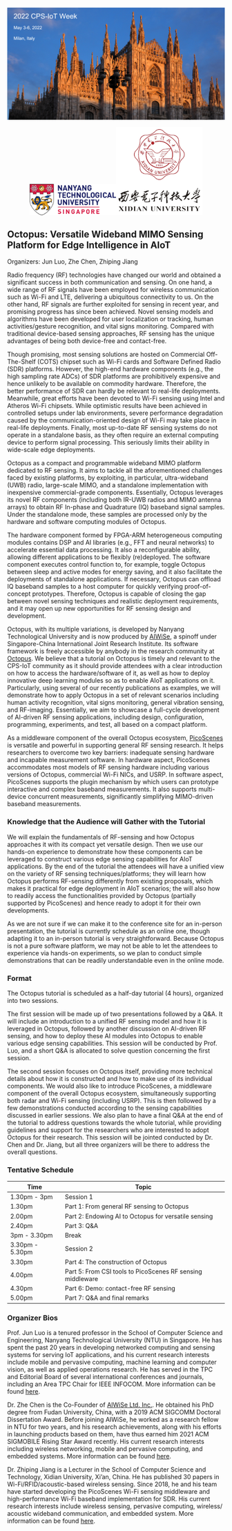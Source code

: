 ![avatar](./534261636005586_.pic_hd.jpg)

<!-- ![avatar](./533421635997874_.pic.jpg)![avatar](./533431635997879_.pic.jpg)  -->
<center class="half">
<img src="./533421635997874_.pic.jpg" width="200"/><img src="./533431635997879_.pic.jpg" width="200"/> 
</center>

## Octopus: Versatile Wideband MIMO Sensing Platform for Edge Intelligence in AIoT

Organizers: Jun Luo, Zhe Chen, Zhiping Jiang

Radio frequency (RF) technologies have changed our world and obtained a significant success in both communication and sensing. On one hand, a wide range of RF signals have been employed for wireless communication such as Wi-Fi and LTE, delivering a ubiquitous connectivity to us. On the other hand, RF signals are further exploited for sensing in recent year, and promising progress has since been achieved. Novel sensing models and algorithms have been developed for user localization or tracking, human activities/gesture recognition, and vital signs monitoring. Compared with traditional device-based sensing approaches, RF sensing has the unique advantages of being both device-free and contact-free.

Though promising, most sensing solutions are hosted on Commercial Off-The-Shelf (COTS) chipset such as Wi-Fi cards and Software Defined Radio (SDR) platforms. However, the high-end hardware components (e.g., the high sampling rate ADCs) of SDR platforms are prohibitively expensive and hence unlikely to be available on commodity hardware. Therefore, the better performance of SDR can hardly be relevant to real-life deployments. Meanwhile, great efforts have been devoted to Wi-Fi sensing using Intel and Atheros Wi-Fi chipsets. While optimistic results have been achieved in controlled setups under lab environments, severe performance degradation caused by the communication-oriented design of Wi-Fi may take place in real-life deployments. Finally, most up-to-date RF sensing systems do not operate in a standalone basis, as they often require an external computing device to perform signal processing. This seriously limits their ability in wide-scale edge deployments.

Octopus as a compact and programmable wideband MIMO platform dedicated to RF sensing. It aims to tackle all the aforementioned challenges faced by existing platforms, by exploiting, in particular, ultra-wideband (UWB) radio, large-scale MIMO, and a standalone implementation with inexpensive commercial-grade components. Essentially, Octopus leverages its novel RF components (including both IR-UWB radios and MIMO antenna arrays) to obtain RF In-phase and Quadrature (IQ) baseband signal samples. Under the standalone mode, these samples are processed only by the hardware and software computing modules of Octopus. 

The hardware component formed by FPGA-ARM heterogeneous computing modules contains DSP and AI libraries (e.g., FFT and neural networks) to accelerate essential data processing. It also a reconfigurable ability, allowing different applications to be flexibly (re)deployed. The software component executes control function to, for example, toggle Octopus between sleep and active modes for energy saving, and it also facilitate the deployments of standalone applications. If necessary, Octopus can offload IQ baseband samples to a host computer for quickly verifying proof-of-concept prototypes. Therefore, Octopus is capable of closing the gap between novel sensing techniques and realistic deployment requirements, and it may open up new opportunities for RF sensing design and development.

Octopus, with its multiple variations, is developed by Nanyang Technological University and is now produced by [AIWiSe](https://aiwise.wirush.ai/), a spinoff under Singapore-China International Joint Research Institute. Its software framework is freely accessible by anybody in the research community at [Octopus](https://github.com/DeepWiSe888/Octopus). We believe that a tutorial on Octopus is timely and relevant to the CPS-IoT community as it should provide attendees with a clear introduction on how to access the hardware/software of it, as well as how to deploy innovative deep learning modules so as to enable AIoT applications on it. Particularly, using several of our recently publications as examples, we will demonstrate how to apply Octopus in a set of relevant scenarios including human activity recognition, vital signs monitoring, general vibration sensing, and RF-imaging. Essentially, we aim to showcase a full-cycle development of AI-driven RF sensing applications, including design, configuration, programming, experiments, and test, all based on a compact platform.

As a middleware component of the overall Octopus ecosystem, [PicoScenes](https://ps.zpj.io) is versatile and powerful in supporting general RF sensing research. It helps researchers to overcome two key barriers: inadequate sensing hardware and incapable measurement software. In hardware aspect, PicoScenes accommodates most models of RF sensing hardware including various versions of Octopus, commercial Wi-Fi NICs, and USRP. In software aspect, PicoScenes supports the plugin mechanism by which users can prototype interactive and complex baseband measurements. It also supports multi-device concurrent measurements, significantly simplifying MIMO-driven baseband measurements.



### Knowledge that the Audience will Gather with the Tutorial
We will explain the fundamentals of RF-sensing and how Octopus approaches it with its compact yet versatile design. Then we use our hands-on experience to demonstrate how these components can be leveraged to construct various edge sensing capabilities for AIoT applications. By the end of the tutorial the attendees will have a unified view on the variety of RF sensing techniques/platforms; they will learn how Octopus performs RF-sensing differently from existing proposals, which makes it practical for edge deployment in AIoT scenarios; the will also how to readily access the functionalities provided by Octopus (partially supported by PicoScenes) and hence ready to adopt it for their own developments.

As we are not sure if we can make it to the conference site for an in-person presentation, the tutorial is currently schedule as an online one, though adapting it to an in-person tutorial is very straightforward. Because Octopus is not a pure software platform, we may not be able to let the attendees to experience via hands-on experiments, so we plan to conduct simple demonstrations that can be readily understandable even in the online mode.



### Format

The Octopus tutorial is scheduled as a half-day tutorial (4 hours), organized into two sessions.

The first session will be made up of two presentations followed by a Q&A. It will include an introduction to a unified RF sensing model and how it is leveraged in Octopus, followed by another discussion on AI-driven RF sensing, and how to deploy these AI modules into Octopus to enable various edge sensing capabilities. This session will be conducted by Prof. Luo, and a short Q&A is allocated to solve question concerning the first session.

The second session focuses on Octopus itself, providing more technical details about how it is constructed and how to make use of its individual components. We would also like to introduce PicoScenes, a middleware component of the overall Octopus ecosystem, simultaneously supporting both radar and Wi-Fi sensing (including USRP). This is then followed by a few demonstrations conducted according to the sensing capabilities discussed in earlier sessions. We also plan to have a final Q&A at the end of the tutorial to address questions towards the whole tutorial, while providing guidelines and support for the researchers who are interested to adopt Octopus for their research. This session will be jointed conducted by Dr. Chen and Dr. Jiang, but all three organizers will be there to address the overall questions.


### Tentative Schedule

| Time         | Topic |
| ----------- | ----------- |
| 1.30pm - 3pm      | Session 1       |
| 1.30pm   | Part 1: From general RF sensing to Octopus |
| 2.00pm   | Part 2: Endowing AI to Octopus for versatile sensing |
| 2.40pm   | Part 3: Q&A |
| 3pm - 3.30pm| Break |
| 3.30pm - 5.30pm | Session 2 |
| 3.30pm | Part 4: The construction of Octopus |
| 4.00pm | Part 5: From CSI tools to PicoScenes RF sensing middleware|
| 4.30pm | Part 6: Demo: contact-free RF sensing |
| 5.00pm | Part 7: Q&A and final remarks |

### Organizer Bios
Prof. Jun Luo is a tenured professor in the School of Computer Science and Engineering, Nanyang Technological University (NTU) in Singapore. He has spent the past 20 years in developing networked computing and sensing systems for serving IoT applications, and his current research interests include mobile and pervasive computing, machine learning and computer vision, as well as applied operations research. He has served in the TPC and Editorial Board of several international conferences and journals, including an Area TPC Chair for IEEE INFOCOM. More information can be found [here](https://personal.ntu.edu.sg/junluo). 

Dr. Zhe Chen is the Co-Founder of [AIWiSe Ltd. Inc.](https://aiwise.wirush.ai/). He obtained his PhD degree from Fudan University, China, with a 2019 ACM SIGCOMM Doctoral Dissertation Award. Before joining AIWiSe, he worked as a research fellow in NTU for two years, and his research achievements, along with his efforts in launching products based on them, have thus earned him 2021 ACM SIGMOBILE Rising Star Award recently. His current research interests including wireless networking, mobile and pervasive computing, and embedded systems. More information can be found [here](https://rabbitnick.github.io). 

Dr. Zhiping Jiang is a Lecturer in the School of Computer Science and Technology, Xidian University, Xi’an, China. He has published 30 papers in Wi-Fi/RFID/acoustic-based wireless sensing. Since 2018, he and his team have started developing the PicoScenes Wi-Fi sensing middleware and high-performance Wi-Fi baseband implementation for SDR. His current research interests include wireless sensing, pervasive computing, wireless/ acoustic wideband communication, and embedded system. More information can be found [here](https://zpj.io).


